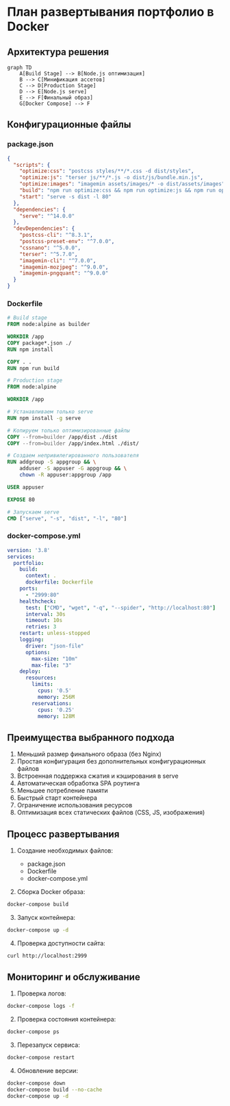 # План развертывания портфолио в Docker

## Архитектура решения

```mermaid
graph TD
    A[Build Stage] --> B[Node.js оптимизация]
    B --> C[Минификация ассетов]
    C --> D[Production Stage]
    D --> E[Node.js serve]
    E --> F[Финальный образ]
    G[Docker Compose] --> F
```

## Конфигурационные файлы

### package.json

```json
{
  "scripts": {
    "optimize:css": "postcss styles/**/*.css -d dist/styles",
    "optimize:js": "terser js/**/*.js -o dist/js/bundle.min.js",
    "optimize:images": "imagemin assets/images/* -o dist/assets/images",
    "build": "npm run optimize:css && npm run optimize:js && npm run optimize:images",
    "start": "serve -s dist -l 80"
  },
  "dependencies": {
    "serve": "^14.0.0"
  },
  "devDependencies": {
    "postcss-cli": "^8.3.1",
    "postcss-preset-env": "^7.0.0",
    "cssnano": "^5.0.0",
    "terser": "^5.7.0",
    "imagemin-cli": "^7.0.0",
    "imagemin-mozjpeg": "^9.0.0",
    "imagemin-pngquant": "^9.0.0"
  }
}
```

### Dockerfile

```dockerfile
# Build stage
FROM node:alpine as builder

WORKDIR /app
COPY package*.json ./
RUN npm install

COPY . .
RUN npm run build

# Production stage
FROM node:alpine

WORKDIR /app

# Устанавливаем только serve
RUN npm install -g serve

# Копируем только оптимизированные файлы
COPY --from=builder /app/dist ./dist
COPY --from=builder /app/index.html ./dist/

# Создаем непривилегированного пользователя
RUN addgroup -S appgroup && \
    adduser -S appuser -G appgroup && \
    chown -R appuser:appgroup /app

USER appuser

EXPOSE 80

# Запускаем serve
CMD ["serve", "-s", "dist", "-l", "80"]
```

### docker-compose.yml

```yaml
version: '3.8'
services:
  portfolio:
    build:
      context: .
      dockerfile: Dockerfile
    ports:
      - "2999:80"
    healthcheck:
      test: ["CMD", "wget", "-q", "--spider", "http://localhost:80"]
      interval: 30s
      timeout: 10s
      retries: 3
    restart: unless-stopped
    logging:
      driver: "json-file"
      options:
        max-size: "10m"
        max-file: "3"
    deploy:
      resources:
        limits:
          cpus: '0.5'
          memory: 256M
        reservations:
          cpus: '0.25'
          memory: 128M
```

## Преимущества выбранного подхода

1. Меньший размер финального образа (без Nginx)
2. Простая конфигурация без дополнительных конфигурационных файлов
3. Встроенная поддержка сжатия и кэширования в serve
4. Автоматическая обработка SPA роутинга
5. Меньшее потребление памяти
6. Быстрый старт контейнера
7. Ограничение использования ресурсов
8. Оптимизация всех статических файлов (CSS, JS, изображения)

## Процесс развертывания

1. Создание необходимых файлов:
   - package.json
   - Dockerfile
   - docker-compose.yml

2. Сборка Docker образа:
```bash
docker-compose build
```

3. Запуск контейнера:
```bash
docker-compose up -d
```

4. Проверка доступности сайта:
```bash
curl http://localhost:2999
```

## Мониторинг и обслуживание

1. Проверка логов:
```bash
docker-compose logs -f
```

2. Проверка состояния контейнера:
```bash
docker-compose ps
```

3. Перезапуск сервиса:
```bash
docker-compose restart
```

4. Обновление версии:
```bash
docker-compose down
docker-compose build --no-cache
docker-compose up -d